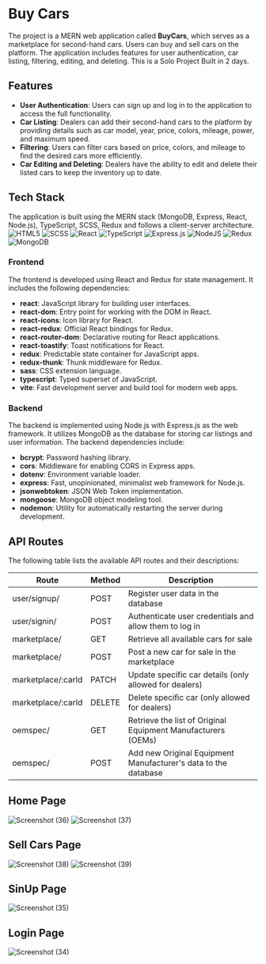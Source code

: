 # Buy Cars

The project is a MERN web application called **BuyCars**, which serves as a marketplace for second-hand cars. Users can buy and sell cars on the platform. The application includes features for user authentication, car listing, filtering, editing, and deleting. This is a Solo Project Built in 2 days.

## Features

- **User Authentication**: Users can sign up and log in to the application to access the full functionality.
- **Car Listing**: Dealers can add their second-hand cars to the platform by providing details such as car model, year, price, colors, mileage, power, and maximum speed.
- **Filtering**: Users can filter cars based on price, colors, and mileage to find the desired cars more efficiently.
- **Car Editing and Deleting**: Dealers have the ability to edit and delete their listed cars to keep the inventory up to date.

## Tech Stack

The application is built using the MERN stack (MongoDB, Express, React, Node.js), TypeScript, SCSS, Redux and follows a client-server architecture.
![HTML5](https://img.shields.io/badge/html5-%23E34F26.svg?style=for-the-badge&logo=html5&logoColor=white)
![SCSS](https://img.shields.io/badge/scss-%231572B6.svg?style=for-the-badge&logo=scss&logoColor=white)
![React](https://img.shields.io/badge/react-%2320232a.svg?style=for-the-badge&logo=react&logoColor=%2361DAFB)
![TypeScript](https://img.shields.io/badge/typescript-%23007ACC.svg?style=for-the-badge&logo=typescript&logoColor=white)
![Express.js](https://img.shields.io/badge/express.js-%23404d59.svg?style=for-the-badge&logo=express&logoColor=%2361DAFB)
![NodeJS](https://img.shields.io/badge/node.js-6DA55F?style=for-the-badge&logo=node.js&logoColor=white)
![Redux](https://img.shields.io/badge/redux-%23593d88.svg?style=for-the-badge&logo=redux&logoColor=white)
![MongoDB](https://img.shields.io/badge/MongoDB-%234ea94b.svg?style=for-the-badge&logo=mongodb&logoColor=white)

### Frontend

The frontend is developed using React and Redux for state management. It includes the following dependencies:

- **react**: JavaScript library for building user interfaces.
- **react-dom**: Entry point for working with the DOM in React.
- **react-icons**: Icon library for React.
- **react-redux**: Official React bindings for Redux.
- **react-router-dom**: Declarative routing for React applications.
- **react-toastify**: Toast notifications for React.
- **redux**: Predictable state container for JavaScript apps.
- **redux-thunk**: Thunk middleware for Redux.
- **sass**: CSS extension language.
- **typescript**: Typed superset of JavaScript.
- **vite**: Fast development server and build tool for modern web apps.

### Backend

The backend is implemented using Node.js with Express.js as the web framework. It utilizes MongoDB as the database for storing car listings and user information. The backend dependencies include:

- **bcrypt**: Password hashing library.
- **cors**: Middleware for enabling CORS in Express apps.
- **dotenv**: Environment variable loader.
- **express**: Fast, unopinionated, minimalist web framework for Node.js.
- **jsonwebtoken**: JSON Web Token implementation.
- **mongoose**: MongoDB object modeling tool.
- **nodemon**: Utility for automatically restarting the server during development.

## API Routes

The following table lists the available API routes and their descriptions:

| Route             | Method | Description                                                    |
|-------------------|--------|----------------------------------------------------------------|
| user/signup/      | POST   | Register user data in the database                             |
| user/signin/      | POST   | Authenticate user credentials and allow them to log in         |
| marketplace/      | GET    | Retrieve all available cars for sale                           |
| marketplace/      | POST   | Post a new car for sale in the marketplace                     |
| marketplace/:carId | PATCH  | Update specific car details (only allowed for dealers)         |
| marketplace/:carId | DELETE | Delete specific car (only allowed for dealers)                 |
| oemspec/          | GET    | Retrieve the list of Original Equipment Manufacturers (OEMs)   |
| oemspec/          | POST   | Add new Original Equipment Manufacturer's data to the database |


## Home Page
![Screenshot (36)](https://github.com/SumitPokhriyal5/hangman-word-game/assets/112632728/fbfe964c-8df6-4b0e-b1e4-9cd3c76662c5)
![Screenshot (37)](https://github.com/SumitPokhriyal5/hangman-word-game/assets/112632728/6a877079-e5c0-41d6-b834-c988b4adcf4b)

## Sell Cars Page
![Screenshot (38)](https://github.com/SumitPokhriyal5/hangman-word-game/assets/112632728/ab45a885-7138-4964-b614-b9f488ab2cba)
![Screenshot (39)](https://github.com/SumitPokhriyal5/hangman-word-game/assets/112632728/91b67224-a0d2-44a7-a06b-c81764580da4)

## SinUp Page
![Screenshot (35)](https://github.com/SumitPokhriyal5/hangman-word-game/assets/112632728/e58ebe15-3c5e-4746-b74f-f4aca30f1946)

## Login Page
![Screenshot (34)](https://github.com/SumitPokhriyal5/hangman-word-game/assets/112632728/5623102c-92bc-4c7f-9268-815d8d486df5)
